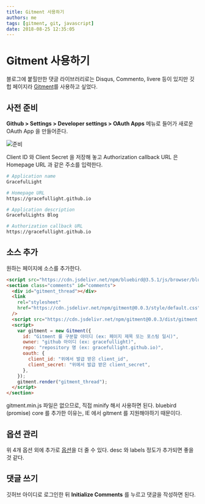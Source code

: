 ```yaml
---
title: Gitment 사용하기
authors: me
tags: [gitment, git, javascript]
date: 2018-08-25 12:35:05
---
```


# Gitment 사용하기

블로그에 붙힐만한 댓글 라이브러리로는 Disqus, Commento, livere 등이 있지만
깃헙 페이지라 [Gitment](https://github.com/imsun/gitment)를 사용하고 싶었다.

## 사전 준비

**Github > Settings > Developer settings > OAuth Apps** 메뉴로 들어가 새로운 OAuth App 을 만들어준다.

![준비](https://i.imgur.com/76Q1E1K.png)

Client ID 와 Client Secret 을 저장해 놓고
Authorization callback URL 은 Homepage URL 과 같은 주소를 입력한다.

```bash
# Application name
GracefulLight

# Homepage URL
https://gracefullight.github.io

# Application description
GracefulLights Blog

# Authorization callback URL
https://gracefullight.github.io
```

## 소스 추가

원하는 페이지에 소스를 추가한다.

```html
<script src="https://cdn.jsdelivr.net/npm/bluebird@3.5.1/js/browser/bluebird.core.min.js"></script>
<section class="comments" id="comments">
  <div id="gitment_thread"></div>
  <link
    rel="stylesheet"
    href="https://cdn.jsdelivr.net/npm/gitment@0.0.3/style/default.css"
  />
  <script src="https://cdn.jsdelivr.net/npm/gitment@0.0.3/dist/gitment.browser.js"></script>
  <script>
    var gitment = new Gitment({
      id: "Gitment 를 구분할 아이디 (ex: 페이지 제목 또는 포스팅 일시)",
      owner: "github 아이디 (ex: gracefullight)",
      repo: "repository 명 (ex: gracefullight.github.io)",
      oauth: {
        client_id: "위에서 발급 받은 client_id",
        client_secret: "위에서 발급 받은 client_secret",
      },
    });
    gitment.render("gitment_thread");
  </script>
</section>
```

gitment.min.js 파일은 없으므로, 직접 minify 해서 사용하면 된다.
bluebird (promise) core 를 추가한 이유는, IE 에서 gitment 를 지원해야하기 때문이다.

## 옵션 관리

위 4개 옵션 외에 추가로 [옵션](https://github.com/imsun/gitment#options)을 더 줄 수 있다.
desc 와 labels 정도가 추가되면 좋을 것 같다.

## 댓글 쓰기

깃허브 아이디로 로그인한 뒤 **Initialize Comments** 를 누르고 댓글을 작성하면 된다.
